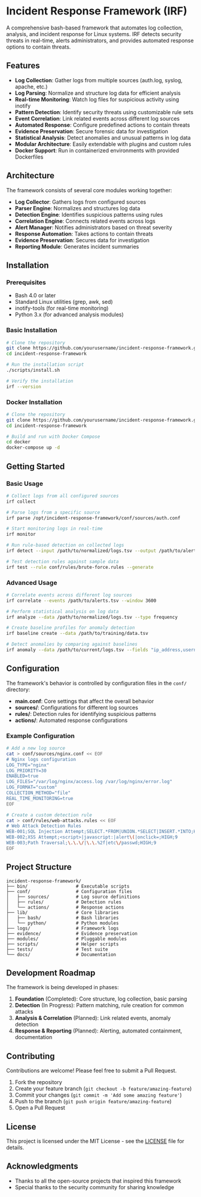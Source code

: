# Incident Response Framework (IRF)

A comprehensive bash-based framework that automates log collection, analysis, and incident response for Linux systems. IRF detects security threats in real-time, alerts administrators, and provides automated response options to contain threats.


## Features

- **Log Collection**: Gather logs from multiple sources (auth.log, syslog, apache, etc.)
- **Log Parsing**: Normalize and structure log data for efficient analysis
- **Real-time Monitoring**: Watch log files for suspicious activity using inotify
- **Pattern Detection**: Identify security threats using customizable rule sets
- **Event Correlation**: Link related events across different log sources
- **Automated Response**: Configure predefined actions to contain threats
- **Evidence Preservation**: Secure forensic data for investigation
- **Statistical Analysis**: Detect anomalies and unusual patterns in log data
- **Modular Architecture**: Easily extendable with plugins and custom rules
- **Docker Support**: Run in containerized environments with provided Dockerfiles

## Architecture

The framework consists of several core modules working together:

- **Log Collector**: Gathers logs from configured sources
- **Parser Engine**: Normalizes and structures log data
- **Detection Engine**: Identifies suspicious patterns using rules
- **Correlation Engine**: Connects related events across logs
- **Alert Manager**: Notifies administrators based on threat severity
- **Response Automation**: Takes actions to contain threats
- **Evidence Preservation**: Secures data for investigation
- **Reporting Module**: Generates incident summaries

## Installation

### Prerequisites

- Bash 4.0 or later
- Standard Linux utilities (grep, awk, sed)
- inotify-tools (for real-time monitoring)
- Python 3.x (for advanced analysis modules)

### Basic Installation

```bash
# Clone the repository
git clone https://github.com/yourusername/incident-response-framework.git
cd incident-response-framework

# Run the installation script
./scripts/install.sh

# Verify the installation
irf --version
```

### Docker Installation

```bash
# Clone the repository
git clone https://github.com/yourusername/incident-response-framework.git
cd incident-response-framework

# Build and run with Docker Compose
cd docker
docker-compose up -d
```

## Getting Started

### Basic Usage

```bash
# Collect logs from all configured sources
irf collect

# Parse logs from a specific source
irf parse /opt/incident-response-framework/conf/sources/auth.conf

# Start monitoring logs in real-time
irf monitor

# Run rule-based detection on collected logs
irf detect --input /path/to/normalized/logs.tsv --output /path/to/alerts.tsv

# Test detection rules against sample data
irf test --rule conf/rules/brute-force.rules --generate
```

### Advanced Usage

```bash
# Correlate events across different log sources
irf correlate --events /path/to/alerts.tsv --window 3600

# Perform statistical analysis on log data
irf analyze --data /path/to/normalized/logs.tsv --type frequency

# Create baseline profiles for anomaly detection
irf baseline create --data /path/to/training/data.tsv

# Detect anomalies by comparing against baselines
irf anomaly --data /path/to/current/logs.tsv --fields "ip_address,username,service"
```

## Configuration

The framework's behavior is controlled by configuration files in the `conf/` directory:

- **main.conf**: Core settings that affect the overall behavior
- **sources/**: Configurations for different log sources
- **rules/**: Detection rules for identifying suspicious patterns
- **actions/**: Automated response configurations

### Example Configuration

```bash
# Add a new log source
cat > conf/sources/nginx.conf << EOF
# Nginx logs configuration
LOG_TYPE="nginx"
LOG_PRIORITY=30
ENABLED=true
LOG_FILES="/var/log/nginx/access.log /var/log/nginx/error.log"
LOG_FORMAT="custom"
COLLECTION_METHOD="file"
REAL_TIME_MONITORING=true
EOF

# Create a custom detection rule
cat > conf/rules/web-attacks.rules << EOF
# Web Attack Detection Rules
WEB-001;SQL Injection Attempt;SELECT.*FROM|UNION.*SELECT|INSERT.*INTO;HIGH;9
WEB-002;XSS Attempt;<script>|javascript:|alert\(|onclick=;HIGH;9
WEB-003;Path Traversal;\.\.\/|\.\.%2f|etc\/passwd;HIGH;9
EOF
```

## Project Structure

```
incident-response-framework/
├── bin/                  # Executable scripts
├── conf/                 # Configuration files
│   ├── sources/          # Log source definitions
│   ├── rules/            # Detection rules
│   └── actions/          # Response actions
├── lib/                  # Core libraries
│   ├── bash/             # Bash libraries
│   └── python/           # Python modules
├── logs/                 # Framework logs
├── evidence/             # Evidence preservation
├── modules/              # Pluggable modules
├── scripts/              # Helper scripts
├── tests/                # Test suite
└── docs/                 # Documentation
```

## Development Roadmap

The framework is being developed in phases:

1. **Foundation** (Completed): Core structure, log collection, basic parsing
2. **Detection** (In Progress): Pattern matching, rule creation for common attacks
3. **Analysis & Correlation** (Planned): Link related events, anomaly detection
4. **Response & Reporting** (Planned): Alerting, automated containment, documentation

## Contributing

Contributions are welcome! Please feel free to submit a Pull Request.

1. Fork the repository
2. Create your feature branch (`git checkout -b feature/amazing-feature`)
3. Commit your changes (`git commit -m 'Add some amazing feature'`)
4. Push to the branch (`git push origin feature/amazing-feature`)
5. Open a Pull Request

## License

This project is licensed under the MIT License - see the [LICENSE](LICENSE) file for details.

## Acknowledgments

- Thanks to all the open-source projects that inspired this framework
- Special thanks to the security community for sharing knowledge